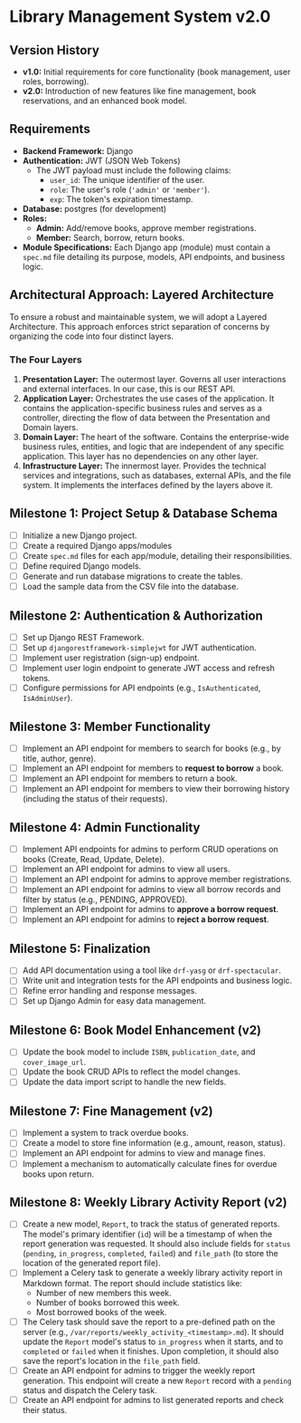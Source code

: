 # Library Management System v2.0

## Version History

*   **v1.0:** Initial requirements for core functionality (book management, user roles, borrowing).
*   **v2.0:** Introduction of new features like fine management, book reservations, and an enhanced book model.

## Requirements

*   **Backend Framework:** Django
*   **Authentication:** JWT (JSON Web Tokens)
    *   The JWT payload must include the following claims:
        *   `user_id`: The unique identifier of the user.
        *   `role`: The user's role (`'admin'` or `'member'`).
        *   `exp`: The token's expiration timestamp.
*   **Database:** postgres (for development)
*   **Roles:**
    *   **Admin:** Add/remove books, approve member registrations.
    *   **Member:** Search, borrow, return books.
*   **Module Specifications:** Each Django app (module) must contain a `spec.md` file detailing its purpose, models, API endpoints, and business logic.

## Architectural Approach: Layered Architecture

To ensure a robust and maintainable system, we will adopt a Layered Architecture. This approach enforces strict separation of concerns by organizing the code into four distinct layers. 

### The Four Layers

1.  **Presentation Layer:** The outermost layer. Governs all user interactions and external interfaces. In our case, this is our REST API.
2.  **Application Layer:** Orchestrates the use cases of the application. It contains the application-specific business rules and serves as a controller, directing the flow of data between the Presentation and Domain layers.
3.  **Domain Layer:** The heart of the software. Contains the enterprise-wide business rules, entities, and logic that are independent of any specific application. This layer has no dependencies on any other layer.
4.  **Infrastructure Layer:** The innermost layer. Provides the technical services and integrations, such as databases, external APIs, and the file system. It implements the interfaces defined by the layers above it.


## Milestone 1: Project Setup & Database Schema

*   [ ] Initialize a new Django project.
*   [ ] Create a required Django apps/modules
*   [ ] Create `spec.md` files for each app/module, detailing their responsibilities.
*   [ ] Define required Django models.
*   [ ] Generate and run database migrations to create the tables.
*   [ ] Load the sample data from the CSV file into the database.

## Milestone 2: Authentication & Authorization

*   [ ] Set up Django REST Framework.
*   [ ] Set up `djangorestframework-simplejwt` for JWT authentication.
*   [ ] Implement user registration (sign-up) endpoint.
*   [ ] Implement user login endpoint to generate JWT access and refresh tokens.
*   [ ] Configure permissions for API endpoints (e.g., `IsAuthenticated`, `IsAdminUser`).

## Milestone 3: Member Functionality

*   [ ] Implement an API endpoint for members to search for books (e.g., by title, author, genre).
*   [ ] Implement an API endpoint for members to **request to borrow** a book.
*   [ ] Implement an API endpoint for members to return a book.
*   [ ] Implement an API endpoint for members to view their borrowing history (including the status of their requests).

## Milestone 4: Admin Functionality

*   [ ] Implement API endpoints for admins to perform CRUD operations on books (Create, Read, Update, Delete).
*   [ ] Implement an API endpoint for admins to view all users.
*   [ ] Implement an API endpoint for admins to approve member registrations.
*   [ ] Implement an API endpoint for admins to view all borrow records and filter by status (e.g., PENDING, APPROVED).
*   [ ] Implement an API endpoint for admins to **approve a borrow request**.
*   [ ] Implement an API endpoint for admins to **reject a borrow request**.

## Milestone 5: Finalization

*   [ ] Add API documentation using a tool like `drf-yasg` or `drf-spectacular`.
*   [ ] Write unit and integration tests for the API endpoints and business logic.
*   [ ] Refine error handling and response messages.
*   [ ] Set up Django Admin for easy data management.

## Milestone 6: Book Model Enhancement (v2)

*   [ ] Update the book model to include `ISBN`, `publication_date`, and `cover_image_url`.
*   [ ] Update the book CRUD APIs to reflect the model changes.
*   [ ] Update the data import script to handle the new fields.

## Milestone 7: Fine Management (v2)

*   [ ] Implement a system to track overdue books.
*   [ ] Create a model to store fine information (e.g., amount, reason, status).
*   [ ] Implement an API endpoint for admins to view and manage fines.
*   [ ] Implement a mechanism to automatically calculate fines for overdue books upon return.

## Milestone 8: Weekly Library Activity Report (v2)

*   [ ] Create a new model, `Report`, to track the status of generated reports. The model's primary identifier (`id`) will be a timestamp of when the report generation was requested. It should also include fields for `status` (`pending`, `in_progress`, `completed`, `failed`) and `file_path` (to store the location of the generated report file).
*   [ ] Implement a Celery task to generate a weekly library activity report in Markdown format. The report should include statistics like:
    *   Number of new members this week.
    *   Number of books borrowed this week.
    *   Most borrowed books of the week.
*   [ ] The Celery task should save the report to a pre-defined path on the server (e.g., `/var/reports/weekly_activity_<timestamp>.md`). It should update the `Report` model's status to `in_progress` when it starts, and to `completed` or `failed` when it finishes. Upon completion, it should also save the report's location in the `file_path` field.
*   [ ] Create an API endpoint for admins to trigger the weekly report generation. This endpoint will create a new `Report` record with a `pending` status and dispatch the Celery task.
*   [ ] Create an API endpoint for admins to list generated reports and check their status.